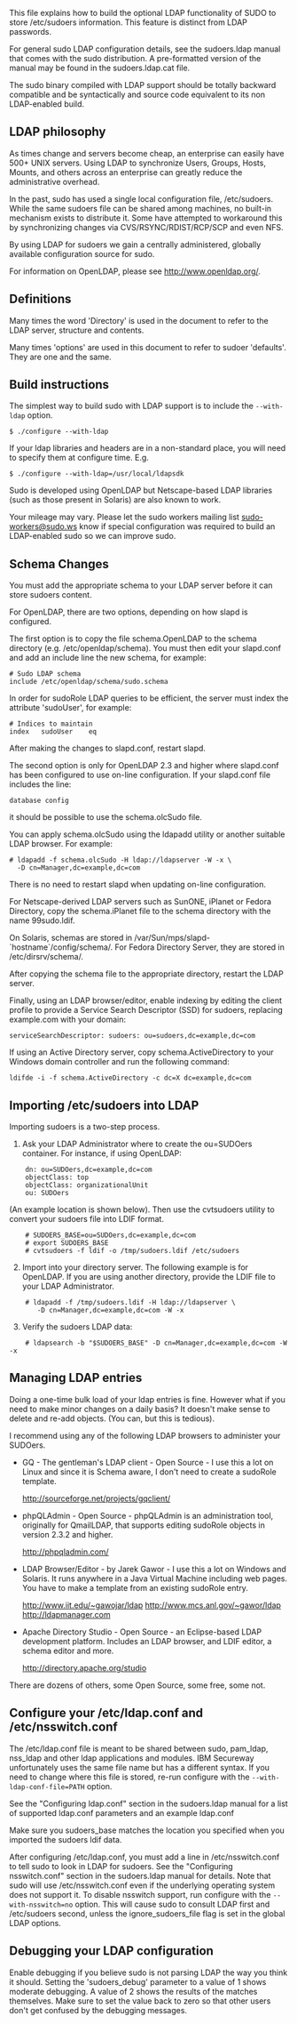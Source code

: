 This file explains how to build the optional LDAP functionality of SUDO to
store /etc/sudoers information.  This feature is distinct from LDAP passwords.

For general sudo LDAP configuration details, see the sudoers.ldap manual that
comes with the sudo distribution.  A pre-formatted version of the manual may
be found in the sudoers.ldap.cat file.

The sudo binary compiled with LDAP support should be totally backward
compatible and be syntactically and source code equivalent to its
non LDAP-enabled build.

## LDAP philosophy

As times change and servers become cheap, an enterprise can easily have 500+
UNIX servers.  Using LDAP to synchronize Users, Groups, Hosts, Mounts, and
others across an enterprise can greatly reduce the administrative overhead.

In the past, sudo has used a single local configuration file, /etc/sudoers.
While the same sudoers file can be shared among machines, no built-in
mechanism exists to distribute it.  Some have attempted to workaround this
by synchronizing changes via CVS/RSYNC/RDIST/RCP/SCP and even NFS.

By using LDAP for sudoers we gain a centrally administered, globally
available configuration source for sudo.

For information on OpenLDAP, please see http://www.openldap.org/.

## Definitions

Many times the word 'Directory' is used in the document to refer to the LDAP
server, structure and contents.

Many times 'options' are used in this document to refer to sudoer 'defaults'.
They are one and the same.

## Build instructions

The simplest way to build sudo with LDAP support is to include the
`--with-ldap` option.

    $ ./configure --with-ldap

If your ldap libraries and headers are in a non-standard place, you will need
to specify them at configure time.  E.g.

    $ ./configure --with-ldap=/usr/local/ldapsdk

Sudo is developed using OpenLDAP but Netscape-based LDAP libraries
(such as those present in Solaris) are also known to work.

Your mileage may vary.  Please let the sudo workers mailing list
sudo-workers@sudo.ws know if special configuration was required
to build an LDAP-enabled sudo so we can improve sudo.

## Schema Changes

You must add the appropriate schema to your LDAP server before it
can store sudoers content.

For OpenLDAP, there are two options, depending on how slapd is configured.

The first option is to copy the file schema.OpenLDAP to the schema
directory (e.g. /etc/openldap/schema).  You must then edit your
slapd.conf and add an include line the new schema, for example:

    # Sudo LDAP schema
    include	/etc/openldap/schema/sudo.schema

In order for sudoRole LDAP queries to be efficient, the server must index
the attribute 'sudoUser', for example:

    # Indices to maintain
    index	sudoUser	eq

After making the changes to slapd.conf, restart slapd.

The second option is only for OpenLDAP 2.3 and higher where slapd.conf
has been configured to use on-line configuration.  If your slapd.conf
file includes the line:

    database config

it should be possible to use the schema.olcSudo file.

You can apply schema.olcSudo using the ldapadd utility or another
suitable LDAP browser.  For example:

    # ldapadd -f schema.olcSudo -H ldap://ldapserver -W -x \
      -D cn=Manager,dc=example,dc=com

There is no need to restart slapd when updating on-line configuration.

For Netscape-derived LDAP servers such as SunONE, iPlanet or Fedora Directory,
copy the schema.iPlanet file to the schema directory with the name 99sudo.ldif.

On Solaris, schemas are stored in /var/Sun/mps/slapd-\`hostname\`/config/schema/.
For Fedora Directory Server, they are stored in /etc/dirsrv/schema/.

After copying the schema file to the appropriate directory, restart
the LDAP server.

Finally, using an LDAP browser/editor, enable indexing by editing the
client profile to provide a Service Search Descriptor (SSD) for sudoers,
replacing example.com with your domain:

    serviceSearchDescriptor: sudoers: ou=sudoers,dc=example,dc=com

If using an Active Directory server, copy schema.ActiveDirectory
to your Windows domain controller and run the following command:

    ldifde -i -f schema.ActiveDirectory -c dc=X dc=example,dc=com

## Importing /etc/sudoers into LDAP

Importing sudoers is a two-step process.

1. Ask your LDAP Administrator where to create the ou=SUDOers container.
   For instance, if using OpenLDAP:
```
    dn: ou=SUDOers,dc=example,dc=com
    objectClass: top
    objectClass: organizationalUnit
    ou: SUDOers
```

(An example location is shown below).  Then use the cvtsudoers utility to
convert your sudoers file into LDIF format.
```
    # SUDOERS_BASE=ou=SUDOers,dc=example,dc=com
    # export SUDOERS_BASE
    # cvtsudoers -f ldif -o /tmp/sudoers.ldif /etc/sudoers
```

2. Import into your directory server.  The following example is for
   OpenLDAP.  If you are using another directory, provide the LDIF
   file to your LDAP Administrator.
```
    # ldapadd -f /tmp/sudoers.ldif -H ldap://ldapserver \
       -D cn=Manager,dc=example,dc=com -W -x
```

3.  Verify the sudoers LDAP data:
```
    # ldapsearch -b "$SUDOERS_BASE" -D cn=Manager,dc=example,dc=com -W -x
```

## Managing LDAP entries

Doing a one-time bulk load of your ldap entries is fine.  However what if you
need to make minor changes on a daily basis?  It doesn't make sense to delete
and re-add objects.  (You can, but this is tedious).

I recommend using any of the following LDAP browsers to administer your SUDOers.

 * GQ - The gentleman's LDAP client - Open Source - I use this a lot on Linux
   and since it is Schema aware, I don't need to create a sudoRole template.

    http://sourceforge.net/projects/gqclient/

 * phpQLAdmin - Open Source - phpQLAdmin is an administration tool,
   originally for QmailLDAP, that supports editing sudoRole objects
   in version 2.3.2 and higher.

    http://phpqladmin.com/

 * LDAP Browser/Editor - by Jarek Gawor - I use this a lot on Windows
   and Solaris.  It runs anywhere in a Java Virtual Machine including
   web pages.  You have to make a template from an existing sudoRole entry.

    http://www.iit.edu/~gawojar/ldap
    http://www.mcs.anl.gov/~gawor/ldap
    http://ldapmanager.com

 * Apache Directory Studio - Open Source - an Eclipse-based LDAP
   development platform.  Includes an LDAP browser, and LDIF editor,
   a schema editor and more.

    http://directory.apache.org/studio

  There are dozens of others, some Open Source, some free, some not.

## Configure your /etc/ldap.conf and /etc/nsswitch.conf

The /etc/ldap.conf file is meant to be shared between sudo, pam_ldap, nss_ldap
and other ldap applications and modules.  IBM Secureway unfortunately uses
the same file name but has a different syntax.  If you need to change where
this file is stored, re-run configure with the `--with-ldap-conf-file=PATH`
option.

See the "Configuring ldap.conf" section in the sudoers.ldap manual
for a list of supported ldap.conf parameters and an example ldap.conf

Make sure you sudoers_base matches the location you specified when you
imported the sudoers ldif data.

After configuring /etc/ldap.conf, you must add a line in /etc/nsswitch.conf
to tell sudo to look in LDAP for sudoers.  See the "Configuring nsswitch.conf"
section in the sudoers.ldap manual for details.  Note that sudo will use
/etc/nsswitch.conf even if the underlying operating system does not support it.
To disable nsswitch support, run configure with the `--with-nsswitch=no` option.
This will cause sudo to consult LDAP first and /etc/sudoers second, unless the
ignore_sudoers_file flag is set in the global LDAP options.

## Debugging your LDAP configuration

Enable debugging if you believe sudo is not parsing LDAP the way you think it
should.  Setting the 'sudoers_debug' parameter to a value of 1 shows moderate
debugging.  A value of 2 shows the results of the matches themselves.  Make
sure to set the value back to zero so that other users don't get confused by
the debugging messages.
